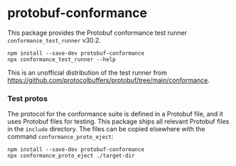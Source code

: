 protobuf-conformance
====================

This package provides the Protobuf conformance test runner `conformance_test_runner` <!-- inject: release.tag_name -->v30.2<!-- end -->.

```shell script
npm install --save-dev protobuf-conformance
npx conformance_test_runner --help 
```

This is an unofficial distribution of the test runner from https://github.com/protocolbuffers/protobuf/tree/main/conformance.

### Test protos

The protocol for the conformance suite is defined in a Protobuf file, and it uses
Protobuf files for testing. This package ships all relevant Protobuf files in the
`include` directory. The files can be copied elsewhere with the command `conformance_proto_eject`:

```shell script
npm install --save-dev protobuf-conformance
npx conformance_proto_eject ./target-dir
```